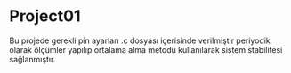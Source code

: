 # Project01
Bu projede gerekli pin ayarları .c dosyası içerisinde verilmiştir
periyodik olarak  ölçümler yapılıp ortalama alma metodu kullanılarak sistem stabilitesi sağlanmıştır.
